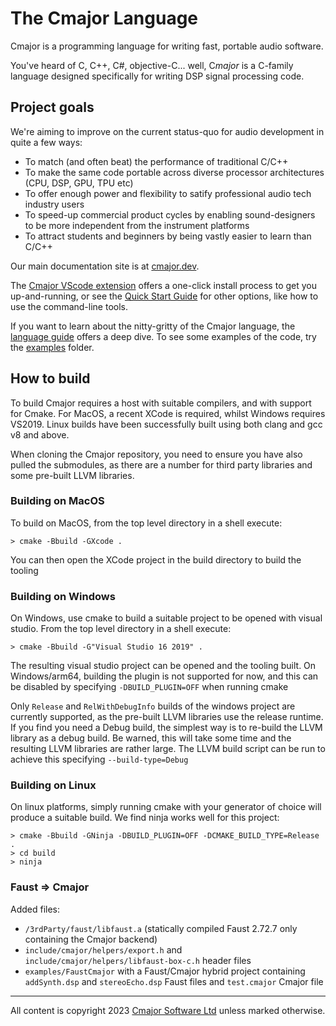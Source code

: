 # The Cmajor Language

Cmajor is a programming language for writing fast, portable audio software.

You've heard of C, C++, C#, objective-C... well, C*major* is a C-family language designed specifically for writing DSP signal processing code.

## Project goals

We're aiming to improve on the current status-quo for audio development in quite a few ways:

- To match (and often beat) the performance of traditional C/C++
- To make the same code portable across diverse processor architectures (CPU, DSP, GPU, TPU etc)
- To offer enough power and flexibility to satify professional audio tech industry users
- To speed-up commercial product cycles by enabling sound-designers to be more independent from the instrument platforms
- To attract students and beginners by being vastly easier to learn than C/C++

Our main documentation site is at [cmajor.dev](https://cmajor.dev).

The [Cmajor VScode extension](https://marketplace.visualstudio.com/items?itemName=CmajorSoftware.cmajor-tools) offers a one-click install process to get you up-and-running, or see the [Quick Start Guide](https://cmajor.dev/docs/GettingStarted) for other options, like how to use the command-line tools.

If you want to learn about the nitty-gritty of the Cmajor language, the [language guide](https://cmajor.dev/docs/LanguageReference) offers a deep dive. To see some examples of the code, try the [examples](./examples/patches) folder.

## How to build

To build Cmajor requires a host with suitable compilers, and with support for Cmake. For MacOS, a recent XCode is required, whilst Windows requires VS2019. Linux builds have been successfully built using both clang and gcc v8 and above.

When cloning the Cmajor repository, you need to ensure you have also pulled the submodules, as there are a number for third party libraries and some pre-built LLVM libraries.

### Building on MacOS

To build on MacOS, from the top level directory in a shell execute:

```
> cmake -Bbuild -GXcode .
```

You can then open the XCode project in the build directory to build the tooling

### Building on Windows

On Windows, use cmake to build a suitable project to be opened with visual studio. From the top level directory in a shell execute:

```
> cmake -Bbuild -G"Visual Studio 16 2019" .
```

The resulting visual studio project can be opened and the tooling built. On Windows/arm64, building the plugin is not supported for now, and this can be disabled by specifying `-DBUILD_PLUGIN=OFF` when running cmake

Only `Release` and `RelWithDebugInfo` builds of the windows project are currently supported, as the pre-built LLVM libraries use the release runtime. If you find you need a Debug build, the simplest way is to re-build the LLVM library as a debug build. Be warned, this will take some time and the resulting LLVM libraries are rather large. The LLVM build script can be run to achieve this specifying `--build-type=Debug`

### Building on Linux

On linux platforms, simply running cmake with your generator of choice will produce a suitable build. We find ninja works well for this project:

```
> cmake -Bbuild -GNinja -DBUILD_PLUGIN=OFF -DCMAKE_BUILD_TYPE=Release .
> cd build
> ninja
```

### Faust => Cmajor

Added files:

- `/3rdParty/faust/libfaust.a` (statically compiled Faust 2.72.7 only containing the Cmajor backend)
- `include/cmajor/helpers/export.h` and `include/cmajor/helpers/libfaust-box-c.h` header files
- `examples/FaustCmajor` with a Faust/Cmajor hybrid project containing `addSynth.dsp` and `stereoEcho.dsp` Faust files and `test.cmajor` Cmajor file
----

All content is copyright 2023 [Cmajor Software Ltd](https://cmajor.dev) unless marked otherwise.
